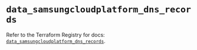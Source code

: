 # `data_samsungcloudplatform_dns_records`

Refer to the Terraform Registry for docs: [`data_samsungcloudplatform_dns_records`](https://registry.terraform.io/providers/samsungsdscloud/samsungcloudplatform/3.13.0/docs/data-sources/dns_records).
